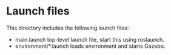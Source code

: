# Launch files
This directory includes the following launch files:
- main.launch			top-level launch file, start this using roslaunch.
- environment/*.launch	loads environment and starts Gazebo.